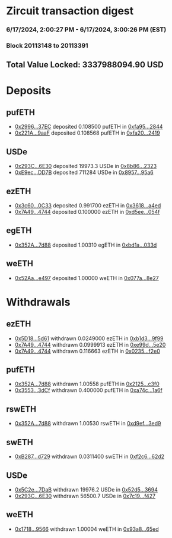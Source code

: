 # Zircuit transaction digest
### 6/17/2024, 2:00:27 PM - 6/17/2024, 3:00:26 PM (EST)
### Block 20113148 to 20113391

## Total Value Locked: 3337988094.90 USD

# Deposits
## pufETH
- [0x2996...37EC](https://etherscan.io/address/0x29965eD1C39eC8D1d6054faD0E8Ca6d2d6e137EC) deposited 0.108500 pufETH in [0xfa95...2844](https://etherscan.io/tx/0x29965eD1C39eC8D1d6054faD0E8Ca6d2d6e137EC)
- [0x221A...9aaF](https://etherscan.io/address/0x221ABd357801f2E73E8A7CC6A90ACCA66D119aaF) deposited 0.108568 pufETH in [0xfa20...2419](https://etherscan.io/tx/0x221ABd357801f2E73E8A7CC6A90ACCA66D119aaF)
## USDe
- [0x293C...6E30](https://etherscan.io/address/0x293C6937D8D82e05B01335F7B33FBA0c8e256E30) deposited 19973.3 USDe in [0x8b86...2323](https://etherscan.io/tx/0x293C6937D8D82e05B01335F7B33FBA0c8e256E30)
- [0xE9ec...DD7B](https://etherscan.io/address/0xE9ec06E47a70782A8909143DCc18Eb7e79B5DD7B) deposited 711284 USDe in [0x8957...95a6](https://etherscan.io/tx/0xE9ec06E47a70782A8909143DCc18Eb7e79B5DD7B)
## ezETH
- [0x3c60...0C33](https://etherscan.io/address/0x3c6032CB969f66a9d8724e06d3EfE10badb30C33) deposited 0.991700 ezETH in [0x3618...a4ed](https://etherscan.io/tx/0x3c6032CB969f66a9d8724e06d3EfE10badb30C33)
- [0x7A49...4744](https://etherscan.io/address/0x7A493Be5c2ce014cD049Bf178a1ac0Db1B434744) deposited 0.100000 ezETH in [0xd5ee...054f](https://etherscan.io/tx/0x7A493Be5c2ce014cD049Bf178a1ac0Db1B434744)
## egETH
- [0x352A...7d88](https://etherscan.io/address/0x352A45cC1AA286C643a9471A04435Dd88A027d88) deposited 1.00310 egETH in [0xbd1a...033d](https://etherscan.io/tx/0x352A45cC1AA286C643a9471A04435Dd88A027d88)
## weETH
- [0x52Aa...e497](https://etherscan.io/address/0x52Aa899454998Be5b000Ad077a46Bbe360F4e497) deposited 1.00000 weETH in [0x077a...8e27](https://etherscan.io/tx/0x52Aa899454998Be5b000Ad077a46Bbe360F4e497)
# Withdrawals
## ezETH
- [0x5D18...5d61](https://etherscan.io/address/0x5D18939f660725379AAF3BE3f8d1d3Ce514f5d61) withdrawn 0.0249000 ezETH in [0xb1d3...9f99](https://etherscan.io/tx/0x5D18939f660725379AAF3BE3f8d1d3Ce514f5d61)
- [0x7A49...4744](https://etherscan.io/address/0x7A493Be5c2ce014cD049Bf178a1ac0Db1B434744) withdrawn 0.0999913 ezETH in [0xe99d...5e20](https://etherscan.io/tx/0x7A493Be5c2ce014cD049Bf178a1ac0Db1B434744)
- [0x7A49...4744](https://etherscan.io/address/0x7A493Be5c2ce014cD049Bf178a1ac0Db1B434744) withdrawn 0.116663 ezETH in [0x0235...f2e0](https://etherscan.io/tx/0x7A493Be5c2ce014cD049Bf178a1ac0Db1B434744)
## pufETH
- [0x352A...7d88](https://etherscan.io/address/0x352A45cC1AA286C643a9471A04435Dd88A027d88) withdrawn 1.00558 pufETH in [0x2125...c3f0](https://etherscan.io/tx/0x352A45cC1AA286C643a9471A04435Dd88A027d88)
- [0x3553...3dCf](https://etherscan.io/address/0x355317b8fFA784Cba6519454f47Ba3Ab447a3dCf) withdrawn 0.400000 pufETH in [0xa74c...1a6f](https://etherscan.io/tx/0x355317b8fFA784Cba6519454f47Ba3Ab447a3dCf)
## rswETH
- [0x352A...7d88](https://etherscan.io/address/0x352A45cC1AA286C643a9471A04435Dd88A027d88) withdrawn 1.00530 rswETH in [0xd9ef...3ed9](https://etherscan.io/tx/0x352A45cC1AA286C643a9471A04435Dd88A027d88)
## swETH
- [0xB287...d729](https://etherscan.io/address/0xB287cdaa138379eF108F0D613086e56Dc115d729) withdrawn 0.0311400 swETH in [0xf2c6...62d2](https://etherscan.io/tx/0xB287cdaa138379eF108F0D613086e56Dc115d729)
## USDe
- [0x5C2e...7DaB](https://etherscan.io/address/0x5C2e67Cd0c47c53E722f49F0453F0Fc6db9e7DaB) withdrawn 19976.2 USDe in [0x52d5...3694](https://etherscan.io/tx/0x5C2e67Cd0c47c53E722f49F0453F0Fc6db9e7DaB)
- [0x293C...6E30](https://etherscan.io/address/0x293C6937D8D82e05B01335F7B33FBA0c8e256E30) withdrawn 56500.7 USDe in [0x7c19...f427](https://etherscan.io/tx/0x293C6937D8D82e05B01335F7B33FBA0c8e256E30)
## weETH
- [0x1718...9566](https://etherscan.io/address/0x1718CBBB004D7eFCb7855b0DA7Bb9e3d4C999566) withdrawn 1.00004 weETH in [0x93a8...65ed](https://etherscan.io/tx/0x1718CBBB004D7eFCb7855b0DA7Bb9e3d4C999566)
